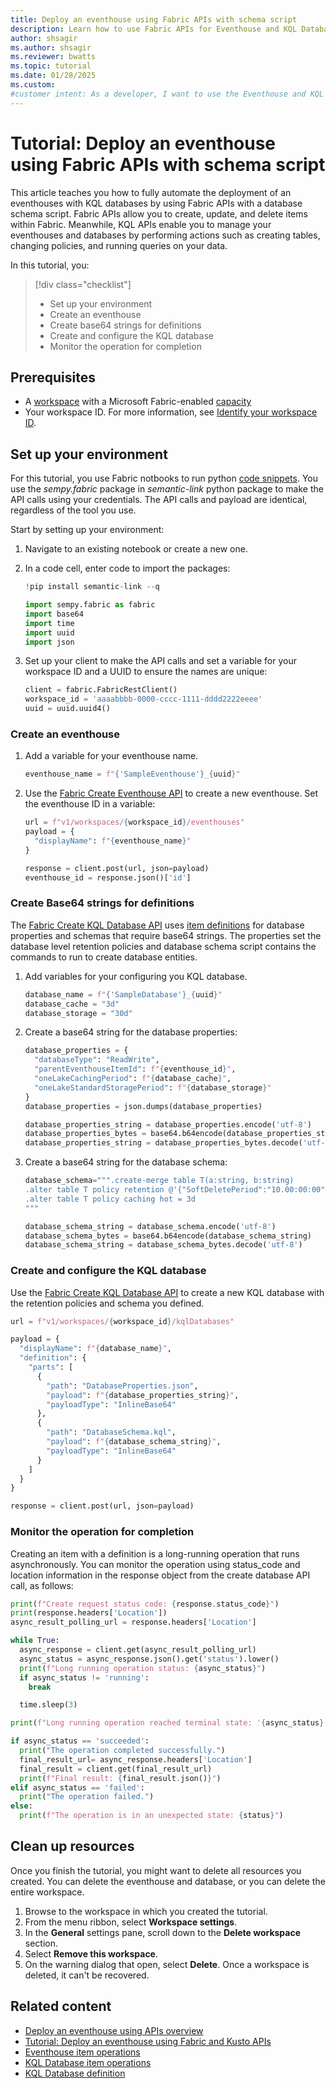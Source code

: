```yaml
---
title: Deploy an eventhouse using Fabric APIs with schema script
description: Learn how to use Fabric APIs for Eventhouse and KQL Database to automate deployments, manage data efficiently, and enhance your development workflow
author: shsagir
ms.author: shsagir
ms.reviewer: bwatts
ms.topic: tutorial
ms.date: 01/28/2025
ms.custom:
#customer intent: As a developer, I want to use the Eventhouse and KQL APIs so that I can automate deployments and manage data efficiently.
---
```

# Tutorial: Deploy an eventhouse using Fabric APIs with schema script

This article teaches you how to fully automate the deployment of an eventhouses with KQL databases by using Fabric APIs with a database schema script. Fabric APIs allow you to create, update, and delete items within Fabric. Meanwhile, KQL APIs enable you to manage your eventhouses and databases by performing actions such as creating tables, changing policies, and running queries on your data.

In this tutorial, you:

> [!div class="checklist"]
>
> * Set up your environment
> * Create an eventhouse
> * Create base64 strings for definitions
> * Create and configure the KQL database
> * Monitor the operation for completion

## Prerequisites

* A [workspace](../get-started/create-workspaces.md) with a Microsoft Fabric-enabled [capacity](../enterprise/licenses.md#capacity)
* Your workspace ID. For more information, see [Identify your workspace ID](../admin/portal-workspace.md#identify-your-workspace-id).

## Set up your environment

For this tutorial, you use Fabric notbooks to run python [code snippets](../data-engineering/author-execute-notebook.md#code-snippets). You use the *sempy.fabric* package in *semantic-link* python package to make the API calls using your credentials. The API calls and payload are identical, regardless of the tool you use.

Start by setting up your environment:

1. Navigate to an existing notebook or create a new one.
1. In a code cell, enter code to import the packages:

    ```python
    !pip install semantic-link --q

    import sempy.fabric as fabric
    import base64
    import time
    import uuid
    import json
    ```

1. Set up your client to make the API calls and set a variable for your workspace ID and a UUID to ensure the names are unique:

    ```python
    client = fabric.FabricRestClient()
    workspace_id = 'aaaabbbb-0000-cccc-1111-dddd2222eeee'
    uuid = uuid.uuid4()
    ```

### Create an eventhouse

1. Add a variable for your eventhouse name.

    ```python
    eventhouse_name = f"{'SampleEventhouse'}_{uuid}"
    ```

1. Use the [Fabric Create Eventhouse API](/rest/api/fabric/eventhouse/items/create-eventhouse) to create a new eventhouse. Set the eventhouse ID in a variable:

    ```python
    url = f"v1/workspaces/{workspace_id}/eventhouses"
    payload = {
      "displayName": f"{eventhouse_name}"
    }

    response = client.post(url, json=payload)
    eventhouse_id = response.json()['id']
    ```

<!-- **Output**

```
{
  "id": "<Item_Id>",
  "type": "Eventhouse",
  "displayName": "SampleEventhouse",
  "description": "",
  "workspace_id": "<Workspace_ID>"
}
``` -->

### Create Base64 strings for definitions

The [Fabric Create KQL Database API](/rest/api/fabric/kqldatabase/items/create-kql-database) uses [item definitions](/rest/api/fabric/articles/item-management/definitions/kql-database-definition) for database properties and schemas that require base64 strings. The properties set the database level retention policies and database schema script contains the commands to run to create database entities.

1. Add variables for your configuring you KQL database.

    ```python
    database_name = f"{'SampleDatabase'}_{uuid}"
    database_cache = "3d"
    database_storage = "30d"
    ```

1. Create a base64 string for the database properties:

    ```python
    database_properties = {
      "databaseType": "ReadWrite",
      "parentEventhouseItemId": f"{eventhouse_id}",
      "oneLakeCachingPeriod": f"{database_cache}",
      "oneLakeStandardStoragePeriod": f"{database_storage}"
    }
    database_properties = json.dumps(database_properties)

    database_properties_string = database_properties.encode('utf-8')
    database_properties_bytes = base64.b64encode(database_properties_string)
    database_properties_string = database_properties_bytes.decode('utf-8')
    ```

1. Create a base64 string for the database schema:

    ```python
    database_schema=""".create-merge table T(a:string, b:string)
    .alter table T policy retention @'{"SoftDeletePeriod":"10.00:00:00","Recoverability":"Enabled"}'
    .alter table T policy caching hot = 3d
    """

    database_schema_string = database_schema.encode('utf-8')
    database_schema_bytes = base64.b64encode(database_schema_string)
    database_schema_string = database_schema_bytes.decode('utf-8')
    ```

### Create and configure the KQL database

Use the [Fabric Create KQL Database API](/rest/api/fabric/kqldatabase/items/create-kql-database) to create a new KQL database with the retention policies and schema you defined.

```python
url = f"v1/workspaces/{workspace_id}/kqlDatabases"

payload = {
  "displayName": f"{database_name}",
  "definition": {
    "parts": [
      {
        "path": "DatabaseProperties.json",
        "payload": f"{database_properties_string}",
        "payloadType": "InlineBase64"
      },
      {
        "path": "DatabaseSchema.kql",
        "payload": f"{database_schema_string}",
        "payloadType": "InlineBase64"
      }
    ]
  }
}

response = client.post(url, json=payload)
```

### Monitor the operation for completion

Creating an item with a definition is a long-running operation that runs asynchronously. You can monitor the operation using status_code and location information in the response object from the create database API call, as follows:

```python
print(f"Create request status code: {response.status_code}")
print(response.headers['Location'])
async_result_polling_url = response.headers['Location']

while True:
  async_response = client.get(async_result_polling_url)
  async_status = async_response.json().get('status').lower()
  print(f"Long running operation status: {async_status}")
  if async_status != 'running':
    break

  time.sleep(3)

print(f"Long running operation reached terminal state: '{async_status}'")

if async_status == 'succeeded':
  print("The operation completed successfully.")
  final_result_url= async_response.headers['Location']
  final_result = client.get(final_result_url)
  print(f"Final result: {final_result.json()}")
elif async_status == 'failed':
  print("The operation failed.")
else:
  print(f"The operation is in an unexpected state: {status}")
```

## Clean up resources

Once you finish the tutorial, you might want to delete all resources you created. You can delete the eventhouse and database, or you can delete the entire workspace.

1. Browse to the workspace in which you created the tutorial.
1. From the menu ribbon, select **Workspace settings**.
1. In the **General** settings pane, scroll down to the **Delete workspace** section.
1. Select **Remove this workspace**.
1. On the warning dialog that open, select **Delete**. Once a workspace is deleted, it can't be recovered.

## Related content

* [Deploy an eventhouse using APIs overview](eventhouse-deploy-with-api-overview.md)
* [Tutorial: Deploy an eventhouse using Fabric and Kusto APIs](eventhouse-deploy-with-fabric-kusto-api.md)
* [Eventhouse item operations](/rest/api/fabric/eventhouse/items)
* [KQL Database item operations](/rest/api/fabric/kqldatabase/items)
* [KQL Database definition](/rest/api/fabric/articles/item-management/definitions/kql-database-definition)

